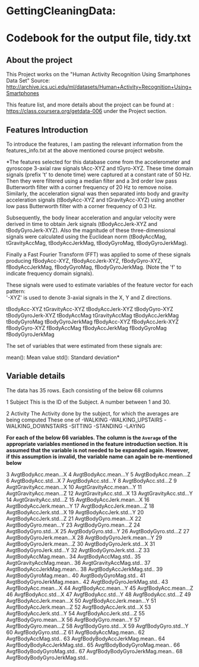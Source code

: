 GettingCleaningData:
===================

# Codebook for the output file, tidy.txt

## About the project
This Project works on the "Human Activity Recognition Using Smartphones Data Set" 
Source: http://archive.ics.uci.edu/ml/datasets/Human+Activity+Recognition+Using+Smartphones

This feature list, and more details about the project can be found at : https://class.coursera.org/getdata-006 under the Project section.

## Features Introduction
To introduce the features, I am pasting the relevant information from the features_info.txt at the above mentioned course project website.

*The features selected for this database come from the accelerometer and gyroscope 3-axial raw signals tAcc-XYZ and tGyro-XYZ. These time domain signals (prefix 't' to denote time) were captured at a constant rate of 50 Hz. Then they were filtered using a median filter and a 3rd order low pass Butterworth filter with a corner frequency of 20 Hz to remove noise. Similarly, the acceleration signal was then separated into body and gravity acceleration signals (tBodyAcc-XYZ and tGravityAcc-XYZ) using another low pass Butterworth filter with a corner frequency of 0.3 Hz. 

Subsequently, the body linear acceleration and angular velocity were derived in time to obtain Jerk signals (tBodyAccJerk-XYZ and tBodyGyroJerk-XYZ). Also the magnitude of these three-dimensional signals were calculated using the Euclidean norm (tBodyAccMag, tGravityAccMag, tBodyAccJerkMag, tBodyGyroMag, tBodyGyroJerkMag). 

Finally a Fast Fourier Transform (FFT) was applied to some of these signals producing fBodyAcc-XYZ, fBodyAccJerk-XYZ, fBodyGyro-XYZ, fBodyAccJerkMag, fBodyGyroMag, fBodyGyroJerkMag. (Note the 'f' to indicate frequency domain signals). 

These signals were used to estimate variables of the feature vector for each pattern:  
'-XYZ' is used to denote 3-axial signals in the X, Y and Z directions.

tBodyAcc-XYZ
tGravityAcc-XYZ
tBodyAccJerk-XYZ
tBodyGyro-XYZ
tBodyGyroJerk-XYZ
tBodyAccMag
tGravityAccMag
tBodyAccJerkMag
tBodyGyroMag
tBodyGyroJerkMag
fBodyAcc-XYZ
fBodyAccJerk-XYZ
fBodyGyro-XYZ
fBodyAccMag
fBodyAccJerkMag
fBodyGyroMag
fBodyGyroJerkMag

The set of variables that were estimated from these signals are: 

mean(): Mean value
std(): Standard deviation*

## Variable details
The data has 35 rows. Each consisting of the below 68 columns

1 Subject
This is the ID of the Subject. A number between 1 and 30.

2 Activity
The Activity done by the subject, for which the averages are being computed
These one of
-WALKING
-WALKING_UPSTAIRS
-WALKING_DOWNSTAIRS
-SITTING
-STANDING
-LAYING

**For each of the below 66 variables. The column is the `Average` of the appropriate variables mentioned in the feature introduction section.
It is assumed that the variable is not needed to be expanded again. However, if this assumption is invalid, the variable name can again be 
re-mentioned below**
 
3 AvgtBodyAcc.mean...X
4 AvgtBodyAcc.mean...Y
5 AvgtBodyAcc.mean...Z
6 AvgtBodyAcc.std...X
7 AvgtBodyAcc.std...Y
8 AvgtBodyAcc.std...Z
9 AvgtGravityAcc.mean...X
10 AvgtGravityAcc.mean...Y
11 AvgtGravityAcc.mean...Z
12 AvgtGravityAcc.std...X
13 AvgtGravityAcc.std...Y
14 AvgtGravityAcc.std...Z
15 AvgtBodyAccJerk.mean...X
16 AvgtBodyAccJerk.mean...Y
17 AvgtBodyAccJerk.mean...Z
18 AvgtBodyAccJerk.std...X
19 AvgtBodyAccJerk.std...Y
20 AvgtBodyAccJerk.std...Z
21 AvgtBodyGyro.mean...X
22 AvgtBodyGyro.mean...Y
23 AvgtBodyGyro.mean...Z
24 AvgtBodyGyro.std...X
25 AvgtBodyGyro.std...Y
26 AvgtBodyGyro.std...Z
27 AvgtBodyGyroJerk.mean...X
28 AvgtBodyGyroJerk.mean...Y
29 AvgtBodyGyroJerk.mean...Z
30 AvgtBodyGyroJerk.std...X
31 AvgtBodyGyroJerk.std...Y
32 AvgtBodyGyroJerk.std...Z
33 AvgtBodyAccMag.mean..
34 AvgtBodyAccMag.std..
35 AvgtGravityAccMag.mean..
36 AvgtGravityAccMag.std..
37 AvgtBodyAccJerkMag.mean..
38 AvgtBodyAccJerkMag.std..
39 AvgtBodyGyroMag.mean..
40 AvgtBodyGyroMag.std..
41 AvgtBodyGyroJerkMag.mean..
42 AvgtBodyGyroJerkMag.std..
43 AvgfBodyAcc.mean...X
44 AvgfBodyAcc.mean...Y
45 AvgfBodyAcc.mean...Z
46 AvgfBodyAcc.std...X
47 AvgfBodyAcc.std...Y
48 AvgfBodyAcc.std...Z
49 AvgfBodyAccJerk.mean...X
50 AvgfBodyAccJerk.mean...Y
51 AvgfBodyAccJerk.mean...Z
52 AvgfBodyAccJerk.std...X
53 AvgfBodyAccJerk.std...Y
54 AvgfBodyAccJerk.std...Z
55 AvgfBodyGyro.mean...X
56 AvgfBodyGyro.mean...Y
57 AvgfBodyGyro.mean...Z
58 AvgfBodyGyro.std...X
59 AvgfBodyGyro.std...Y
60 AvgfBodyGyro.std...Z
61 AvgfBodyAccMag.mean..
62 AvgfBodyAccMag.std..
63 AvgfBodyBodyAccJerkMag.mean..
64 AvgfBodyBodyAccJerkMag.std..
65 AvgfBodyBodyGyroMag.mean..
66 AvgfBodyBodyGyroMag.std..
67 AvgfBodyBodyGyroJerkMag.mean..
68 AvgfBodyBodyGyroJerkMag.std..




